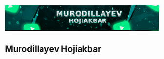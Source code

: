 ![logo](https://github.com/uzhojiakbar/uzhojiakbar/blob/master/banner.png)

<h1> Murodillayev Hojiakbar </h1>
